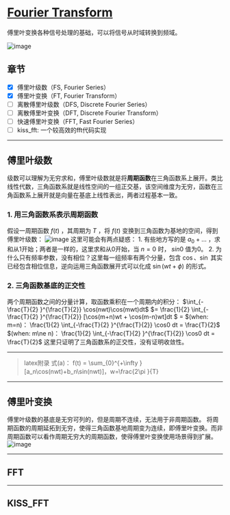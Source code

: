 # [Fourier Transform](https://github.com/iLovEing/notebook/issues/11)

傅里叶变换各种信号处理的基础，可以将信号从时域转换到频域。

![image](https://github.com/iLovEing/notebook/assets/109459299/c4554a38-ee1e-4af7-ae35-525dd33afe13)
## 章节
- [x] 傅里叶级数（FS, Fourier Series）
- [x] 傅里叶变换（FT, Fourier Transform）
- [ ] 离散傅里叶级数（DFS, Discrete Fourier Series）
- [ ] 离散傅里叶变换（DFT, Discrete Fourier Transform）
- [ ] 快速傅里叶变换（FFT, Fast Fourier Series）
- [ ] kiss_fft: 一个较高效的fft代码实现

---

## 傅里叶级数

级数可以理解为无穷求和，傅里叶级数就是将**周期函数**在三角函数系上展开。类比线性代数，三角函数系就是线性空间的一组正交基，该空间维度为无穷，函数在三角函数系上展开就是向量在基底上线性表出，两者过程基本一致。

### 1. 用三角函数系表示周期函数
假设一周期函数 $f(t)$ ，其周期为 $T$ ，将 $f(t)$ 变换到三角函数为基地的空间，得到傅里叶级数：
![image](https://github.com/iLovEing/notebook/assets/109459299/3724faf6-e2c9-4f5a-85a6-5531e8f19ef6)
这里可能会有两点疑惑：
    1. 有些地方写的是 $a_0 + ...$ ，求和从1开始；两者是一样的，这里求和从0开始，当 $n=0$ 时， $sin0$ 值为0。
    2. 为什么只有频率参数，没有相位？这里每一组频率有两个分量，包含 $\cos、\sin$ 其实已经包含相位信息，逆向运用三角函数展开式可以化成 $\sin(wt+\phi)$ 的形式。

### 2. 三角函数基底的正交性
两个周期函数之间的分量计算，取函数乘积在一个周期内的积分： 
$\int_{-\frac{T}{2} }^{\frac{T}{2}} \cos(nwt)\cos(mwt)dt$
$= \frac{1}{2} \int_{-\frac{T}{2} }^{\frac{T}{2}} [\cos(m+n)wt + \cos(m-n)wt]dt $
$=$
$(when: m=n)： \frac{1}{2} \int_{-\frac{T}{2} }^{\frac{T}{2}} \cos0 dt = \frac{T}{2}$
$(when: m\ne n)： \frac{1}{2} \int_{-\frac{T}{2} }^{\frac{T}{2}} \cos0 dt = \frac{T}{2}$
这里只证明了三角函数系的正交性，没有证明收敛性。










---

> latex附录
> 式(a)： f(t) = \sum_{0}^{+\infty }[a_n\cos(nwt)+b_n\sin(nwt)]，w=\frac{2\pi }{T} 

---

## 傅里叶变换

傅里叶级数的基底是无穷可列的，但是周期不连续，无法用于非周期函数。
将周期函数的周期延拓到无穷，使得三角函数基地周期变为连续，即傅里叶变换。而非周期函数可以看作周期无穷大的周期函数，使得傅里叶变换使用场景得到扩展。
![image](https://user-images.githubusercontent.com/109459299/224724402-6d5a40ff-6410-4a2c-a4bf-77712702c671.png)


---

## FFT

---

## KISS_FFT